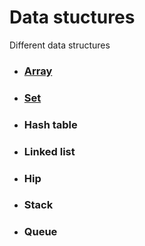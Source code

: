 # Data stuctures
Different data structures

- ### [Array](./data-structures/array.md)
- ### [Set](./data-structures/set.md)
- ### Hash table
- ### Linked list
- ### Hip
- ### Stack
- ### Queue
